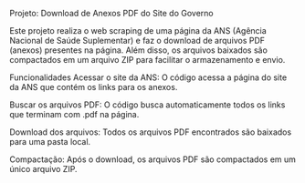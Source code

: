 Projeto: Download de Anexos PDF do Site do Governo 

Este projeto realiza o web scraping de uma página da ANS (Agência Nacional de Saúde Suplementar) e faz o download de arquivos PDF (anexos) presentes na página. Além disso, os arquivos baixados são compactados em um arquivo ZIP para facilitar o armazenamento e envio.

Funcionalidades
Acessar o site da ANS: O código acessa a página do site da ANS que contém os links para os anexos.

Buscar os arquivos PDF: O código busca automaticamente todos os links que terminam com .pdf na página.

Download dos arquivos: Todos os arquivos PDF encontrados são baixados para uma pasta local.

Compactação: Após o download, os arquivos PDF são compactados em um único arquivo ZIP.
